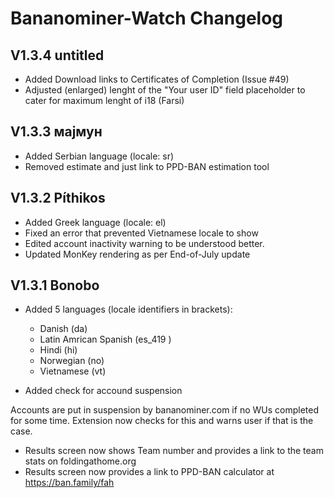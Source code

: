 # Bananominer-Watch Changelog

## V1.3.4 untitled

- Added Download links to Certificates of Completion (Issue #49)
- Adjusted (enlarged) lenght of the "Your user ID" field placeholder to cater for maximum lenght of i18 (Farsi)

## V1.3.3 мајмун

- Added Serbian language (locale: sr)
- Removed estimate and just link to PPD-BAN estimation tool

## V1.3.2 Píthikos

- Added Greek language (locale: el)
- Fixed an error that prevented Vietnamese locale to show
- Edited account inactivity warning to be understood better.
- Updated MonKey rendering as per End-of-July update


## V1.3.1 Bonobo


- Added 5 languages (locale identifiers in brackets):
  -  Danish (da)
  -  Latin Amrican Spanish (es_419 )
  -  Hindi (hi)
  -  Norwegian (no)
  -  Vietnamese (vt)

- Added check for accound suspension

Accounts are put in suspension by bananominer.com if no WUs completed for some time.
Extension now checks for this and warns user if that is the case.

- Results screen now shows Team number and provides a link to the team stats on foldingathome.org
- Results screen now provides a link to PPD-BAN calculator at https://ban.family/fah




